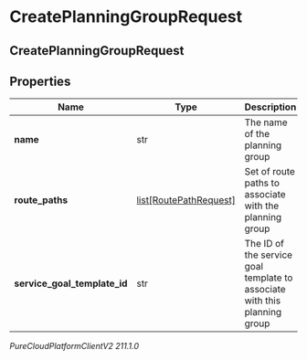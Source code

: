 # CreatePlanningGroupRequest

## CreatePlanningGroupRequest

## Properties

|Name | Type | Description | Notes|
|------------ | ------------- | ------------- | -------------|
| **name** | str | The name of the planning group | |
| **route_paths** | [list[RoutePathRequest]](RoutePathRequest) | Set of route paths to associate with the planning group | |
| **service_goal_template_id** | str | The ID of the service goal template to associate with this planning group | |



_PureCloudPlatformClientV2 211.1.0_
